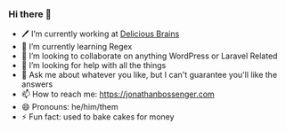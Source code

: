 ### Hi there 👋

- 🖊 I’m currently working at [Delicious Brains](https://deliciousbrains.com/)
- 🌱 I’m currently learning Regex
- 👯 I’m looking to collaborate on anything WordPress or Laravel Related
- 🤔 I’m looking for help with all the things
- 💬 Ask me about whatever you like, but I can't guarantee you'll like the answers
- 📫 How to reach me: https://jonathanbossenger.com
- 😄 Pronouns: he/him/them
- ⚡ Fun fact: used to bake cakes for money

<!--
**jonathanbossenger/jonathanbossenger** is a ✨ _special_ ✨ repository because its `README.md` (this file) appears on your GitHub profile.
-->
